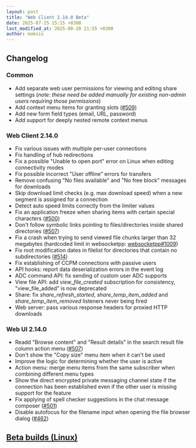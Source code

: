 ```yaml
---
layout: post
title: "Web Client 2.14.0 Beta"
date: 2025-07-25 15:15 +0300
last_modified_at: 2025-08-20 21:55 +0300
author: maksis
---
```


<!--more-->

## Changelog

### Common

- Add separate web user permissions for viewing and editing share settings (*note: these need be added manually for existing non-admin users requiring those permissions*)
- Add context menu items for granting slots ([#509](https://github.com/airdcpp-web/airdcpp-webclient/issues/509))
- Add new form field types (email, URL, password)
- Add support for deeply nested remote context menus

### Web Client 2.14.0

- Fix various issues with multiple per-user connections
- Fix handling of hub redirections
- Fix a possible "Unable to open port" error on Linux when editing connectivity modes
- Fix possible incorrect "User offline" errors for transfers
- Remove confusing "No files available" and "No free block" messages for downloads
- Skip download limit checks (e.g. max download speed) when a new segment is assigned for a connection
- Detect auto speed limits correctly from the limiter values
- Fix an application freeze when sharing items with certain special characters ([#500](https://github.com/airdcpp-web/airdcpp-webclient/issues/500))
- Don't follow symbolic links pointing to files/directories inside shared directories ([#507](https://github.com/airdcpp-web/airdcpp-webclient/issues/507))
- Fix a crash when trying to send viewed file chunks larger than 32 megabytes (hardcoded limit in websocketpp: [websocketpp#1009](https://github.com/zaphoyd/websocketpp/issues/1009))
- Fix root modification dates in filelist for directories that contain no subdirectories ([#514](https://github.com/airdcpp-web/airdcpp-webclient/issues/514))
- Fix establishing of CCPM connections with passive users
- API hooks: report data deserialization errors in the event log
- ADC command API: fix sending of custom user ADC supports
- View file API: add *view_file_created* subscription for consistency, "view_file_added" is now deprecated
- Share: fix *share_refresh_started*, *share_temp_item_added* and *share_temp_item_removed* listeners never being fired
- Web server: pass various response headers for proxied HTTP downloads

### Web UI 2.14.0

- Readd "Browse content" and "Result details" in the search result file column action menu ([#507](https://github.com/airdcpp-web/airdcpp-webclient/issues/507))
- Don't show the "Copy size" menu item when it can't be used
- Improve the logic for determining whether the user is active
- Action menu: merge menu items from the same subscriber when combining different menu types
- Show the direct encrypted private messaging channel state if the connection has been established even if the other user is missing support for the feature
- Fix applying of spell checker suggestions in the chat message composer ([#501](https://github.com/airdcpp-web/airdcpp-webclient/issues/501))
- Disable autofocus for the filename input when opening the file browser dialog ([#462](https://github.com/airdcpp-web/airdcpp-webclient/issues/462))

## [Beta builds (Linux)](http://web-builds.airdcpp.net/develop/)
